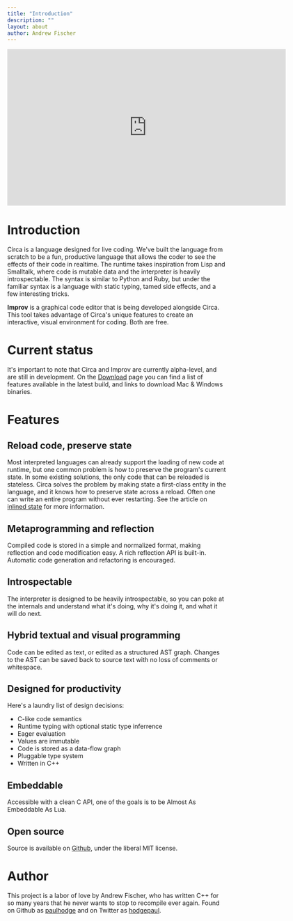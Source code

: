 ```yaml
---
title: "Introduction"
description: ""
layout: about
author: Andrew Fischer
---
```


<iframe src="http://player.vimeo.com/video/43348821" width="640" height="360" frameborder="0" webkitAllowFullScreen="" mozallowfullscreen="" allowFullScreen=""> </iframe>

# Introduction

Circa is a language designed for live coding. We've built the language from scratch
to be a fun, productive language that allows the coder to see the
effects of their code in realtime. The runtime takes inspiration from Lisp and
Smalltalk, where code is mutable data and the interpreter is heavily introspectable.
The syntax is similar to Python and Ruby, but under the
familiar syntax is a language with static typing, tamed side effects, and a few
interesting tricks.

**Improv** is a graphical code editor that is being developed alongside Circa. This tool
takes advantage of Circa's unique features to create an interactive, visual environment
for coding. Both are free.

# Current status

It's important to note that Circa and Improv are currently alpha-level, and are still
in development. On the <a href="/about/download.html">Download</a> page you can find a list of features available in the
latest build, and links to download Mac & Windows binaries.

# Features

## Reload code, preserve state

Most interpreted languages can already support the loading of new code at runtime,
but one common problem is how to preserve the program's current state. In some
existing solutions, the only code that can be reloaded is stateless.
Circa solves the problem by making state a first-class
entity in the language, and it knows how to preserve state across a reload. Often
one can write an entire program without ever restarting.
See the article on <a href="/about/inlined_state.html">inlined state</a> for more information.

## Metaprogramming and reflection

Compiled code is stored in a simple and normalized format, making reflection and
code modification easy. A rich reflection API is built-in.
Automatic code generation and refactoring is encouraged.

## Introspectable

The interpreter is designed to be heavily introspectable, so you can poke at the
internals and understand what it's doing, why it's doing it, and what it will do next.

## Hybrid textual and visual programming

Code can be edited as text, or edited as a structured AST graph. Changes to the AST can
be saved back to source text with no loss of comments or whitespace.

## Designed for productivity

Here's a laundry list of design decisions:

 * C-like code semantics
 * Runtime typing with optional static type inferrence
 * Eager evaluation
 * Values are immutable
 * Code is stored as a data-flow graph
 * Pluggable type system
 * Written in C++

## Embeddable

Accessible with a clean C API, one of the goals is to be Almost As Embeddable As Lua.

## Open source

Source is available on <a href="https://github.com/paulhodge/circa">Github</a>, under the liberal MIT license.

# Author

This project is a labor of love by Andrew Fischer, who has written C++ for so many years that he never wants to stop to recompile ever again. Found on Github as <a href="https://github.com/paulhodge">paulhodge</a> and on Twitter as <a href="https://twitter.com/#!/hodgepaul">hodgepaul</a>.
